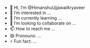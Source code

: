 - 👋 Hi, I’m @HimanshuUjjawalAryaveer
- 👀 I’m interested in ...
- 🌱 I’m currently learning ...
- 💞️ I’m looking to collaborate on ...
- 📫 How to reach me ...
- 😄 Pronouns: ...
- ⚡ Fun fact: ...

<!---
HimanshuUjjawalAryaveer/HimanshuUjjawalAryaveer is a ✨ special ✨ repository because its `README.md` (this file) appears on your GitHub profile.
You can click the Preview link to take a look at your changes.
--->
